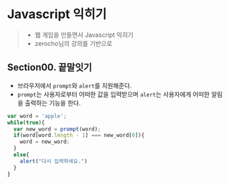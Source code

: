 # Javascript 익히기

> - 웹 게임을 만들면서 Javascript 익히기
> - zerocho님의 강의를 기반으로



## Section00. 끝말잇기

- 브라우저에서 `prompt`와 `alert`를 지원해준다. 
- `prompt`는 사용자로부터 어떠한 값을 입력받으며 `alert`는 사용자에게 어떠한 알림을 출력하는 기능을 한다.

```javascript
var word = 'apple';
while(true){
  var new_word = prompt(word);
  if(word[word.length - 1] === new_word[0]){
    word = new_word;
  }
  else{
    alert("다시 입력하세요.")
  }
}
```

